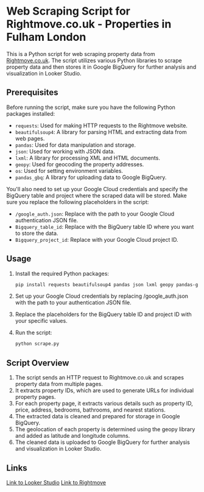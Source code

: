 # Web Scraping Script for Rightmove.co.uk - Properties in Fulham London

This is a Python script for web scraping property data from [Rightmove.co.uk](https://www.rightmove.co.uk/). The script utilizes various Python libraries to scrape property data and then stores it in Google BigQuery for further analysis and visualization in Looker Studio.

## Prerequisites

Before running the script, make sure you have the following Python packages installed:

- `requests`: Used for making HTTP requests to the Rightmove website.
- `beautifulsoup4`: A library for parsing HTML and extracting data from web pages.
- `pandas`: Used for data manipulation and storage.
- `json`: Used for working with JSON data.
- `lxml`: A library for processing XML and HTML documents.
- `geopy`: Used for geocoding the property addresses.
- `os`: Used for setting environment variables.
- `pandas_gbq`: A library for uploading data to Google BigQuery.

You'll also need to set up your Google Cloud credentials and specify the BigQuery table and project where the scraped data will be stored. Make sure you replace the following placeholders in the script:

- `/google_auth.json`: Replace with the path to your Google Cloud authentication JSON file.
- `Bigquery_table_id`: Replace with the BigQuery table ID where you want to store the data.
- `Bigquery_project_id`: Replace with your Google Cloud project ID.

## Usage

1. Install the required Python packages:

   ```bash
   pip install requests beautifulsoup4 pandas json lxml geopy pandas-gbq

2. Set up your Google Cloud credentials by replacing /google_auth.json with the path to your authentication JSON file.

3. Replace the placeholders for the BigQuery table ID and project ID with your specific values.

4. Run the script:
   ```bash
   python scrape.py
## Script Overview

1. The script sends an HTTP request to Rightmove.co.uk and scrapes property data from multiple pages.
2. It extracts property IDs, which are used to generate URLs for individual property pages.
3. For each property page, it extracts various details such as property ID, price, address, bedrooms, bathrooms, and nearest stations.
4. The extracted data is cleaned and prepared for storage in Google BigQuery.
5. The geolocation of each property is determined using the geopy library and added as latitude and longitude columns.
6. The cleaned data is uploaded to Google BigQuery for further analysis and visualization in Looker Studio.

## Links
[Link to Looker Studio](https://lookerstudio.google.com/u/1/reporting/2f500382-d5ab-44e1-a2f5-c9a91a34e45d/page/BAFcD)
[Link to Rightmove](https://www.rightmove.co.uk/)

